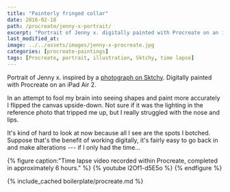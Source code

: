 ```yaml
---
title: "Painterly fringed collar"
date: 2016-02-18
path: /procreate/jenny-x-portrait/
excerpt: "Portrait of Jenny x. digitally painted with Procreate on an iPad."
last_modified_at: 
image: ../../assets/images/jenny-x-procreate.jpg
categories: [procreate-paintings]
tags: [Procreate, portrait, illustration, Sktchy, time lapse]
---
```


Portrait of Jenny x. inspired by a [photograph on Sktchy](https://sktchy.com/rK7LX). Digitally painted with Procreate on an iPad Air 2.

In an attempt to fool my brain into seeing shapes and paint more accurately I flipped the canvas upside-down. Not sure if it was the lighting in the reference photo that tripped me up, but I really struggled with the nose and lips.

It's kind of hard to look at now because all I see are the spots I botched. Suppose that's the benefit of working digitally, it's fairly easy to go back in and make alterations --- if I only had the time...

{% figure caption:"Time lapse video recorded within Procreate, completed in approximately 6 hours." %}
{% youtube l2Of1-d5E5o %}
{% endfigure %}

{% include_cached boilerplate/procreate.md %}
